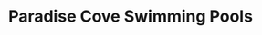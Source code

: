 ---
title: "Paradise Cove Swimming Pools"
url: /bowling-green/paradise-cove-swimming-pools/
shop: Pool
---